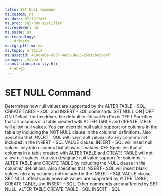 ```yaml
---
title: SET NULL Command
ms.custom: na
ms.date: 07/12/2016
ms.prod: sql-non-specified
ms.reviewer: na
ms.suite: na
ms.technology: 
  - drivers
ms.tgt_pltfrm: na
ms.topic: article
ms.assetid: 410c5a6e-e957-4ecc-9e2d-e591cbc0bc4f
manager: jhubbard
translation.priority.ht: 
  - en-gb
---
```

# SET NULL Command
<?xml version="1.0" encoding="utf-8"?>
<developerReferenceWithSyntaxDocument xmlns="http://ddue.schemas.microsoft.com/authoring/2003/5" xmlns:xlink="http://www.w3.org/1999/xlink" xmlns:xsi="http://www.w3.org/2001/XMLSchema-instance" xsi:schemaLocation="http://ddue.schemas.microsoft.com/authoring/2003/5 http://dduestorage.blob.core.windows.net/ddueschema/developer.xsd">
  <introduction>
    <para>Determines how null values are supported by the ALTER TABLE - SQL, CREATE TABLE - SQL, and INSERT - SQL commands.</para>
  </introduction>
  <syntaxSection>
    <legacySyntax>
SET NULL ON | OFF</legacySyntax>
  </syntaxSection>
  <section>
    <title>Arguments</title>
    <content>
      <definitionTable>
        <definedTerm>ON </definedTerm>
        <definition>
          <para>(Default for the driver; the default for Visual FoxPro is OFF.) Specifies that all columns in a table created with ALTER TABLE and CREATE TABLE will allow null values. You can override null value support for columns in the table by including the NOT NULL clause in the columns' definitions.</para>
          <para>Also specifies that INSERT - SQL will insert null values into any columns not included in the INSERT - SQL VALUE clause. INSERT - SQL will insert null values only into columns that allow null values.
</para>
        </definition>
        <definedTerm>OFF </definedTerm>
        <definition>
          <para>Specifies that all columns in a table created with ALTER TABLE and CREATE TABLE will not allow null values. You can designate null value support for columns in ALTER TABLE and CREATE TABLE by including the NULL clause in the columns' definitions.</para>
          <para>Also specifies that INSERT - SQL will insert blank values into any columns not included in the INSERT - SQL VALUE clause.
</para>
        </definition>
      </definitionTable>
    </content>
  </section>
  <languageReferenceRemarks>
    <content>
      <para>SET NULL affects only how null values are supported by ALTER TABLE, CREATE TABLE, and INSERT - SQL. Other commands are unaffected by SET NULL.</para>
    </content>
  </languageReferenceRemarks>
  <relatedTopics>
<link xlink:href="3a01a291-f4d9-43bc-a725-5a95546ff364">ALTER TABLE</link>
<link xlink:href="be2143ba-fc16-42c9-84f7-8985cd924860">CREATE TABLE - SQL</link>
<link xlink:href="9b648198-349f-46f6-b869-13d129945971">INSERT - SQL</link>
</relatedTopics>
</developerReferenceWithSyntaxDocument>